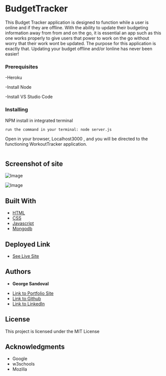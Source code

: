# BudgetTracker
This Budget Tracker application is designed to function while a user is online and if they are offline. With the ability to update their budgeting information away from from and on the go, it is essential an app such as this one works properly to give users that power to work on the go without worry that their work wont be updated. The purpose for this application is exactly that. Updating your budget offline and/or lonline has never been easier!



### Prerequisites

-Heroku

-Install Node

-Install VS Studio Code


### Installing

NPM install in integrated terminal

```
run the command in your terminal: node server.js

```

Open in your browser, Localhost3000 , and you will be directed to the functioning WorkoutTracker application.

```

```

## Screenshot of site

![Image](.png)

![Image](.png)

## Built With

* [HTML](https://developer.mozilla.org/en-US/docs/Web/HTML)
* [CSS](https://developer.mozilla.org/en-US/docs/Web/CSS)
* [Javascript](https://developer.mozilla.org/en-US/docs/Web/JavaScript)
* [Mongodb](https://docs.mongodb.com/)

## Deployed Link

* [See Live Site](https://agile-harbor-68092.herokuapp.com/)


## Authors

* **George Sandoval** 

- [Link to Portfolio Site](https://gsandoval09.github.io/UpdatedProfessionalPortfolio/)
- [Link to Github](https://github.com/gsandoval09)
- [Link to LinkedIn](www.linkedin.com/in/george-sandoval-4467641b3)



## License

This project is licensed under the MIT License 

## Acknowledgments

* Google
* w3schools
* Mozilla
